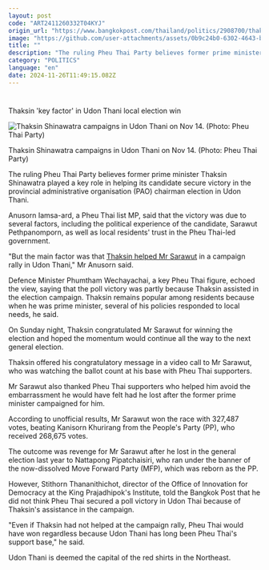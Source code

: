 ```yaml
---
layout: post
code: "ART2411260332T04KYJ"
origin_url: "https://www.bangkokpost.com/thailand/politics/2908700/thaksin-key-factor-in-udon-thani-local-election-win"
image: "https://github.com/user-attachments/assets/0b9c24b0-6302-4643-b950-0d7b81e3948b"
title: ""
description: "The ruling Pheu Thai Party believes former prime minister Thaksin Shinawatra played a key role in helping its candidate secure victory in the provincial administrative organisation (PAO) chairman election in Udon Thani."
category: "POLITICS"
language: "en"
date: 2024-11-26T11:49:15.082Z
---
```


# 

Thaksin 'key factor' in Udon Thani local election win

![Thaksin Shinawatra campaigns in Udon Thani on Nov 14. (Photo: Pheu Thai Party)](https://github.com/user-attachments/assets/adfbe463-6b33-4995-b433-c1aae79b94d9)

Thaksin Shinawatra campaigns in Udon Thani on Nov 14. (Photo: Pheu Thai Party)

The ruling Pheu Thai Party believes former prime minister Thaksin Shinawatra played a key role in helping its candidate secure victory in the provincial administrative organisation (PAO) chairman election in Udon Thani.

Anusorn Iamsa-ard, a Pheu Thai list MP, said that the victory was due to several factors, including the political experience of the candidate, Sarawut Pethpanomporn, as well as local residents' trust in the Pheu Thai-led government.

"But the main factor was that [Thaksin helped Mr Sarawut](https://www.bangkokpost.com/thailand/politics/2908367/thaksin-thanks-udon-voters-for-saving-him-from-embarrassment) in a campaign rally in Udon Thani," Mr Anusorn said.

Defence Minister Phumtham Wechayachai, a key Pheu Thai figure, echoed the view, saying that the poll victory was partly because Thaksin assisted in the election campaign. Thaksin remains popular among residents because when he was prime minister, several of his policies responded to local needs, he said.

On Sunday night, Thaksin congratulated Mr Sarawut for winning the election and hoped the momentum would continue all the way to the next general election.

Thaksin offered his congratulatory message in a video call to Mr Sarawut, who was watching the ballot count at his base with Pheu Thai supporters.

Mr Sarawut also thanked Pheu Thai supporters who helped him avoid the embarrassment he would have felt had he lost after the former prime minister campaigned for him.

According to unofficial results, Mr Sarawut won the race with 327,487 votes, beating Kanisorn Khurirang from the People's Party (PP), who received 268,675 votes.

The outcome was revenge for Mr Sarawut after he lost in the general election last year to Nattapong Pipatchaisiri, who ran under the banner of the now-dissolved Move Forward Party (MFP), which was reborn as the PP.

However, Stithorn Thananithichot, director of the Office of Innovation for Democracy at the King Prajadhipok's Institute, told the Bangkok Post that he did not think Pheu Thai secured a poll victory in Udon Thai because of Thaksin's assistance in the campaign.

"Even if Thaksin had not helped at the campaign rally, Pheu Thai would have won regardless because Udon Thani has long been Pheu Thai's support base," he said.

Udon Thani is deemed the capital of the red shirts in the Northeast.